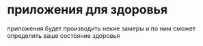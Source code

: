 
# приложения для здоровья
приложения будет производить некие замеры и по ним сможет определить ваше состояние здоровья
